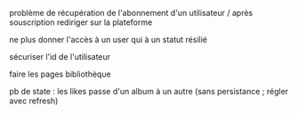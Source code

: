 problème de récupération de l'abonnement d'un utilisateur / après souscription rediriger sur la plateforme

ne plus donner l'accès à un user qui à un statut résilié

sécuriser l'id de l'utilisateur

faire les pages bibliothèque

pb de state : les likes passe d'un album à un autre (sans persistance ; régler avec refresh)